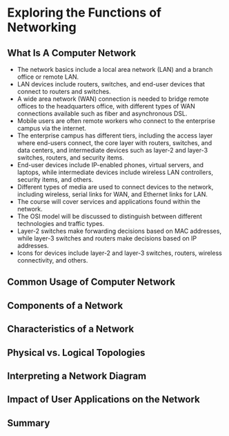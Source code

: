 # Exploring the Functions of Networking

## What Is A Computer Network

- The network basics include a local area network (LAN) and a branch office or remote LAN.
- LAN devices include routers, switches, and end-user devices that connect to routers and switches.
- A wide area network (WAN) connection is needed to bridge remote offices to the headquarters office, with different types of WAN connections available such as fiber and asynchronous DSL.
- Mobile users are often remote workers who connect to the enterprise campus via the internet.
- The enterprise campus has different tiers, including the access layer where end-users connect, the core layer with routers, switches, and data centers, and intermediate devices such as layer-2 and layer-3 switches, routers, and security items.
- End-user devices include IP-enabled phones, virtual servers, and laptops, while intermediate devices include wireless LAN controllers, security items, and others.
- Different types of media are used to connect devices to the network, including wireless, serial links for WAN, and Ethernet links for LAN.
- The course will cover services and applications found within the network.
- The OSI model will be discussed to distinguish between different technologies and traffic types.
- Layer-2 switches make forwarding decisions based on MAC addresses, while layer-3 switches and routers make decisions based on IP addresses.
- Icons for devices include layer-2 and layer-3 switches, routers, wireless connectivity, and others.

## Common Usage of Computer Network

## Components of a Network

## Characteristics of a Network

## Physical vs. Logical Topologies

## Interpreting a Network Diagram

## Impact of User Applications on the Network

## Summary
